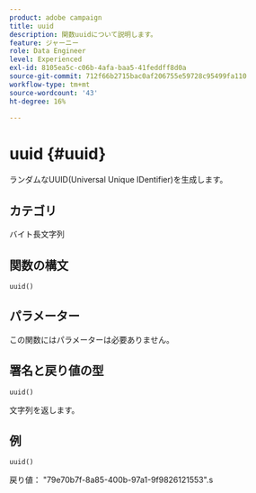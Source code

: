 ```yaml
---
product: adobe campaign
title: uuid
description: 関数uuidについて説明します。
feature: ジャーニー
role: Data Engineer
level: Experienced
exl-id: 8105ea5c-c06b-4afa-baa5-41feddff8d0a
source-git-commit: 712f66b2715bac0af206755e59728c95499fa110
workflow-type: tm+mt
source-wordcount: '43'
ht-degree: 16%

---
```


# uuid {#uuid}

ランダムなUUID(Universal Unique IDentifier)を生成します。

## カテゴリ

 バイト長文字列

## 関数の構文

`uuid()`

## パラメーター

この関数にはパラメーターは必要ありません。

## 署名と戻り値の型

`uuid()`

文字列を返します。

## 例

`uuid()`

戻り値： &quot;79e70b7f-8a85-400b-97a1-9f9826121553&quot;.s
